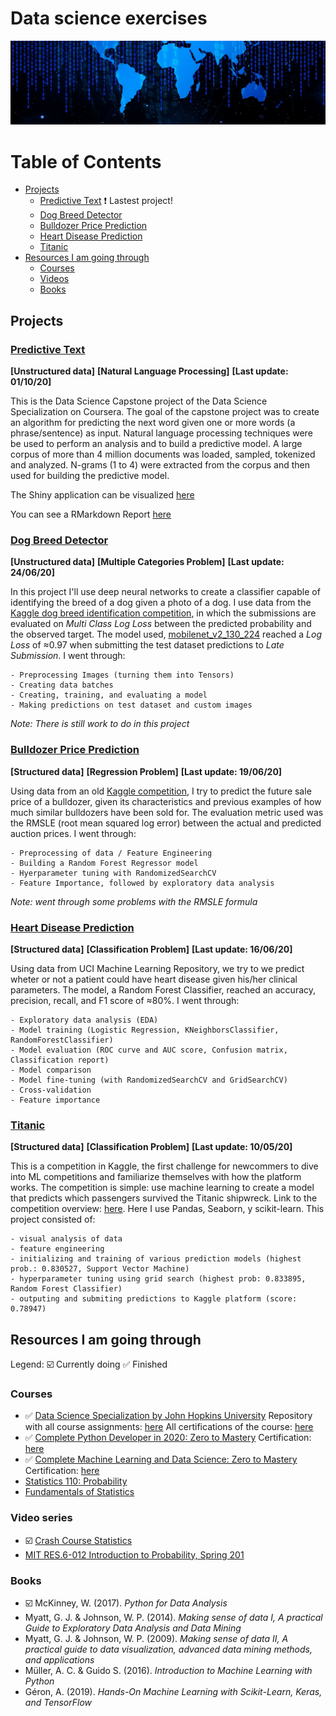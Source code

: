 # Data science exercises

![Banner](data/banner003.jpg)

Table of Contents
=================

  * [Projects](#projects)
    * [Predictive Text](#predictive-text) :exclamation: Lastest project!
    * [Dog Breed Detector](#dog-breed-detector)
    * [Bulldozer Price Prediction](#bulldozer-price-prediction)
    * [Heart Disease Prediction](#heart-disease-prediction)
    * [Titanic](#titanic)
  * [Resources I am going through](#resources-i-am-going-through)
    * [Courses](#courses)
    * [Videos](#videos)
    * [Books](#books)


## Projects

### [Predictive Text](https://github.com/JAMorello/data-science-exercises/tree/master/Predictive%20Text%20Project)

**[Unstructured data]** **[Natural Language Processing]** **[Last update: 01/10/20]**

This is the Data Science Capstone project of the Data Science Specialization on Coursera. The goal of the capstone project was to create an algorithm for predicting the next word given one or more words (a phrase/sentence) as input. Natural language processing techniques were be used to perform an analysis and to build a predictive model. A large corpus of more than 4 million documents was loaded, sampled, tokenized and analyzed. N-grams (1 to 4) were extracted from the corpus and then used for building the predictive model.

The Shiny application can be visualized [here](https://jamorello.shinyapps.io/WordPredictor/)

You can see a RMarkdown Report [here](https://rpubs.com/Katriel/dsc-milestone-report)

### [Dog Breed Detector](https://github.com/JAMorello/data-science-exercises/blob/master/Deep%20Learning/dog-breed-identification/dog_breed_detection.ipynb)

  **[Unstructured data]** **[Multiple Categories Problem]** **[Last update: 24/06/20]**
  
  In this project I'll use deep neural networks to create a classifier capable of identifying the breed of a dog given a photo of a dog. I use data from the [Kaggle dog breed identification competition](https://www.kaggle.com/c/dog-breed-identification/overview), in which the submissions are evaluated on _Multi Class Log Loss_ between the predicted probability and the observed target. The model used, [mobilenet_v2_130_224](https://tfhub.dev/google/imagenet/mobilenet_v2_130_224/classification/4) reached a _Log Loss_ of ≈0.97 when submitting the test dataset predictions to _Late Submission_. I went through:
  
    - Preprocessing Images (turning them into Tensors)
    - Creating data batches
    - Creating, training, and evaluating a model
    - Making predictions on test dataset and custom images
  
_Note: There is still work to do in this project_
  
### [Bulldozer Price Prediction](https://github.com/JAMorello/data-science-exercises/blob/master/Machine%20Learning/bulldozer-price-prediction-project/bulldozer-price-prediction-project.ipynb)

  **[Structured data]** **[Regression Problem]** **[Last update: 19/06/20]**
  
  Using data from an old [Kaggle competition](https://www.kaggle.com/c/bluebook-for-bulldozers/data), I try to predict the future sale price of a bulldozer, given its characteristics and previous examples of how much similar bulldozers have been sold for. The evaluation metric used was the RMSLE (root mean squared log error) between the actual and predicted auction prices. I went through:
  
    - Preprocessing of data / Feature Engineering
    - Building a Random Forest Regressor model
    - Hyerparameter tuning with RandomizedSearchCV
    - Feature Importance, followed by exploratory data analysis
    
_Note: went through some problems with the RMSLE formula_


### [Heart Disease Prediction](https://github.com/JAMorello/data-science-exercises/blob/master/Machine%20Learning/heart_disease_project/heart_disease_ml.ipynb)

  **[Structured data]** **[Classification Problem]** **[Last update: 16/06/20]**

  Using data from UCI Machine Learning Repository, we try to we predict wheter or not a patient could have heart disease given his/her clinical parameters. The model, a Random Forest Classifier, reached an accuracy, precision, recall, and F1 score of ≈80%. I went through:
  
    - Exploratory data analysis (EDA)
    - Model training (Logistic Regression, KNeighborsClassifier, RandomForestClassifier)
    - Model evaluation (ROC curve and AUC score, Confusion matrix, Classification report)
    - Model comparison
    - Model fine-tuning (with RandomizedSearchCV and GridSearchCV)
    - Cross-validation
    - Feature importance


### [Titanic](https://github.com/JAMorello/data-science-exercises/blob/master/Machine%20Learning/Titanic/Titanic%2C%20ML%20from%20disaster.ipynb)

  **[Structured data]** **[Classification Problem]** **[Last update: 10/05/20]**
  
  This is a competition in Kaggle, the first challenge for newcommers to dive into ML competitions and familiarize 
  themselves with how the platform works. The competition is simple: use machine learning to create a model that predicts 
  which passengers survived the Titanic shipwreck. Link to the competition overview: [here](https://www.kaggle.com/c/titanic).
  Here I use Pandas, Seaborn, y scikit-learn. This project consisted of:
  
    - visual analysis of data
    - feature engineering
    - initializing and training of various prediction models (highest prob.: 0.830527, Support Vector Machine)
    - hyperparameter tuning using grid search (highest prob: 0.833895, Random Forest Classifier)
    - outputing and submiting predictions to Kaggle platform (score: 0.78947)

## Resources I am going through
Legend: :ballot_box_with_check: Currently doing :white_check_mark: Finished

### Courses

* :white_check_mark: [Data Science Specialization by John Hopkins University](https://www.coursera.org/specializations/jhu-data-science)
Repository with all course assignments: [here](https://github.com/JAMorello/datasciencecoursera)
All certifications of the course: [here](https://github.com/JAMorello/data-science-exercises/tree/master/Certificates/Data%20Science%20Specialization)
* :white_check_mark: [Complete Python Developer in 2020: Zero to Mastery](https://www.udemy.com/course/complete-python-developer-zero-to-mastery/)
Certification: [here](https://github.com/JAMorello/data-science-exercises/blob/master/Certificates/Udemy/Udemy%20-%20Python%20ZTM.pdf)
* :white_check_mark: [Complete Machine Learning and Data Science: Zero to Mastery](https://www.udemy.com/course/complete-machine-learning-and-data-science-zero-to-mastery/)
Certification: [here](https://github.com/JAMorello/data-science-exercises/blob/master/Certificates/Udemy/Udemy%20-%20Machine%20Learning%20ZTM.pdf)
* [Statistics 110: Probability](https://www.edx.org/course/introduction-to-probability)
* [Fundamentals of Statistics](https://www.edx.org/course/fundamentals-of-statistics)

### Video series

* :ballot_box_with_check: [Crash Course Statistics](https://www.youtube.com/watch?v=zouPoc49xbk&list=PL8dPuuaLjXtNM_Y-bUAhblSAdWRnmBUcr)
* [MIT RES.6-012 Introduction to Probability, Spring 201](https://www.youtube.com/watch?v=1uW3qMFA9Ho&list=PLUl4u3cNGP60hI9ATjSFgLZpbNJ7myAg6)

### Books

* :ballot_box_with_check: McKinney, W. (2017). _Python for Data Analysis_
* Myatt, G. J. & Johnson, W. P. (2014). _Making sense of data I, A practical Guide to Exploratory Data Analysis and Data Mining_
* Myatt, G. J. & Johnson, W. P. (2009). _Making sense of data II, A practical guide to data visualization, advanced data mining methods, and applications_
* Müller, A. C. & Guido S. (2016). _Introduction to Machine Learning with Python_
* Géron, A. (2019). _Hands-On Machine Learning with Scikit-Learn, Keras, and TensorFlow_

